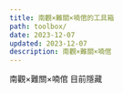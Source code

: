 ```yaml
---
title: 南觀×難關×喃倌的工具箱
path: toolbox/
date: 2023-12-07
updated: 2023-12-07
description: 南觀×難關×喃倌
---
```


南觀×難關×喃倌
目前隱藏
    
